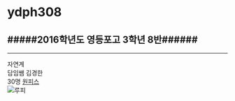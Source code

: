 # ydph308  
#####2016학년도 영등포고 3학년 8반######
------------
-------
자연계  
담임쌤 김경한  
30명
[원피스](https://www.youtube.com/watch?v=pvXWP0SXFvA)  
![루피](https://raw.githubusercontent.com/form223/ydph308/blob/gh-pages/images/%EC%9B%90%ED%94%BC%EC%8A%A4.jpg)
